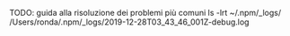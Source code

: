 TODO: guida alla risoluzione dei problemi più comuni
ls -lrt ~/.npm/_logs/
/Users/ronda/.npm/_logs/2019-12-28T03_43_46_001Z-debug.log
